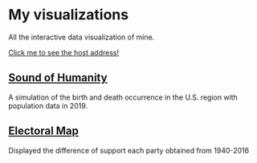 # My visualizations

All the interactive data visualization of mine.

[Click me to see the host address!](https://amory0709.github.io/)

## [Sound of Humanity](https://washuvis.github.io/soundofhumanity/draft-v4/index.html)
A simulation of the birth and death occurrence in the U.S. region with population data in 2019.
    
    
## [Electoral Map](https://notavailiableyet.com)
Displayed the difference of support each party obtained from 1940-2016
